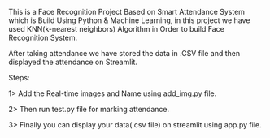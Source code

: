 This is a Face Recognition Project Based on Smart Attendance System which is Build  Using Python & Machine Learning,
in this project we have used KNN(k-nearest neighbors) Algorithm in Order to build Face Recognition System.

After taking attendance we have stored the data in .CSV file and then displayed the attendance on Streamlit.


Steps:

1>   Add the Real-time images and Name using add_img.py file.

2>   Then run test.py file for marking attendance.

3>   Finally you can display your data(.csv file) on streamlit using app.py file.  
